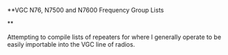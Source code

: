 **VGC N76, N7500 and N7600 Frequency Group Lists

**

Attempting to compile lists of repeaters for where I generally operate to be easily importable into the VGC line of radios. 
